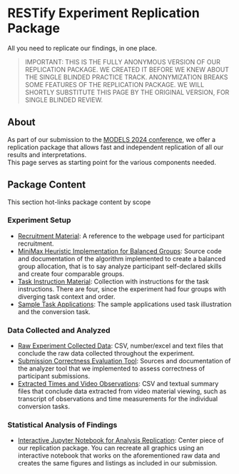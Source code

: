 # RESTify Experiment Replication Package

All you need to replicate our findings, in one place.

 > IMPORTANT: THIS IS THE FULLY ANONYMOUS VERSION OF OUR REPLICATION PACKAGE. WE CREATED IT BEFORE WE KNEW ABOUT THE SINGLE BLINDED PRACTICE TRACK. ANONYMIZATION BREAKS SOME FEATURES OF THE REPLICATION PACKAGE. WE WILL SHORTLY SUBSTITUTE THIS PAGE BY THE ORIGINAL VERSION, FOR SINGLE BLINDED REVIEW.

## About

As part of our submission to the [MODELS 2024 conference](https://conf.researchr.org/track/models-2024/models-2024-technical-track#Practice-Track), we offer a replication package that allows fast and independent replication of all our results and interpretations.  
This page serves as starting point for the various components needed.

## Package Content

This section hot-links package content by scope

### Experiment Setup

 * [Recruitment Material](recruitment): A reference to the webpage used for participant recruitment.
 * [MiniMax Heuristic Implementation for Balanced Groups](minimax): Source code and documentation of the algorithm implemented to create a balanced group allocation, that is to say analyze participant self-declared skills and create four comparable groups.
 * [Task Instruction Material](instructions): Collection with instructions for the task instructions. There are four, since the experiment had four groups with diverging task context and order.
 * [Sample Task Applications](applications): The sample applications used task illustration and the conversion task.

### Data Collected and Analyzed

 * [Raw Experiment Collected Data](data): CSV, number/excel and text files that conclude the raw data collected throughout the experiment.
 * [Submission Correctness Evaluation Tool](analyzer): Sources and documentation of the analyzer tool that we implemented to assess correctness of participant submissions. 
 * [Extracted Times and Video Observations](observations): CSV and textual summary files that conclude data extracted from video material viewing, such as transcript of observations and time measurements for the individual conversion tasks.

### Statistical Analysis of Findings

 * [Interactive Jupyter Notebook for Analysis Replication](notebook): Center piece of our replication package. You can recreate all graphics using an interactive notebook that works on the aforementioned raw data and creates the same figures and listings as included in our submission.


